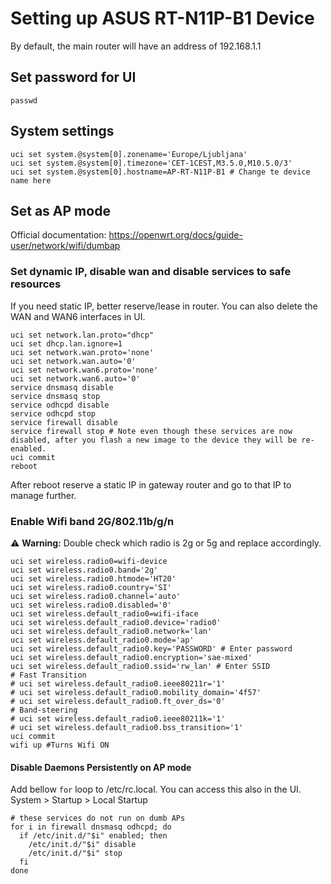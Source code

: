 # Setting up ASUS RT-N11P-B1 Device

By default, the main router will have an address of 192.168.1.1

## Set password for UI

```shell
passwd
```

## System settings

```shell
uci set system.@system[0].zonename='Europe/Ljubljana'
uci set system.@system[0].timezone='CET-1CEST,M3.5.0,M10.5.0/3'
uci set system.@system[0].hostname=AP-RT-N11P-B1 # Change te device name here
```

## Set as AP mode

Official documentation: https://openwrt.org/docs/guide-user/network/wifi/dumbap

### Set dynamic IP, disable wan and disable services to safe resources

If you need static IP, better reserve/lease in router.
You can also delete the WAN and WAN6 interfaces in UI.

```shell
uci set network.lan.proto="dhcp"
uci set dhcp.lan.ignore=1
uci set network.wan.proto='none'
uci set network.wan.auto='0'
uci set network.wan6.proto='none'
uci set network.wan6.auto='0'
service dnsmasq disable
service dnsmasq stop
service odhcpd disable
service odhcpd stop
service firewall disable
service firewall stop # Note even though these services are now disabled, after you flash a new image to the device they will be re-enabled.
uci commit
reboot
```

After reboot reserve a static IP in gateway router and go to that IP to manage further.

### Enable Wifi band 2G/802.11b/g/n

:warning: **Warning:** Double check which radio is 2g or 5g and replace accordingly.


```shell
uci set wireless.radio0=wifi-device
uci set wireless.radio0.band='2g'
uci set wireless.radio0.htmode='HT20'
uci set wireless.radio0.country='SI'
uci set wireless.radio0.channel='auto'
uci set wireless.radio0.disabled='0'
uci set wireless.default_radio0=wifi-iface
uci set wireless.default_radio0.device='radio0'
uci set wireless.default_radio0.network='lan'
uci set wireless.default_radio0.mode='ap'
uci set wireless.default_radio0.key='PASSWORD' # Enter password
uci set wireless.default_radio0.encryption='sae-mixed'
uci set wireless.default_radio0.ssid='rw_lan' # Enter SSID
# Fast Transition
# uci set wireless.default_radio0.ieee80211r='1'
# uci set wireless.default_radio0.mobility_domain='4f57'
# uci set wireless.default_radio0.ft_over_ds='0'
# Band-steering
# uci set wireless.default_radio0.ieee80211k='1' 
# uci set wireless.default_radio0.bss_transition='1'
uci commit
wifi up #Turns Wifi ON
```

#### Disable Daemons Persistently on AP mode

Add bellow `for` loop to /etc/rc.local. You can access this also in the UI. System > Startup > Local Startup

```shell
# these services do not run on dumb APs
for i in firewall dnsmasq odhcpd; do
  if /etc/init.d/"$i" enabled; then
    /etc/init.d/"$i" disable
    /etc/init.d/"$i" stop
  fi
done

```